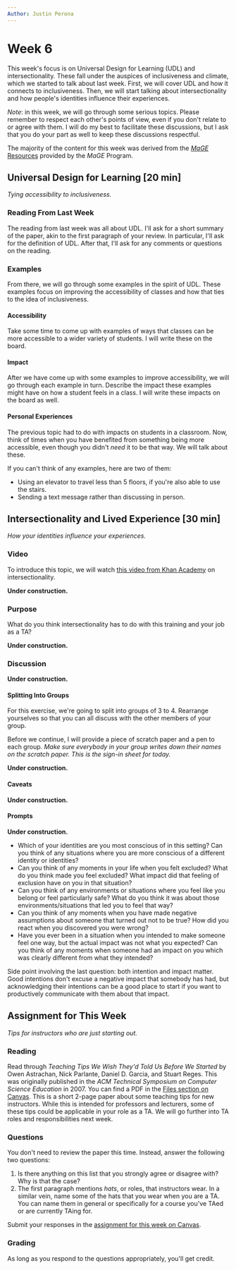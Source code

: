 ```yaml
---
Author: Justin Perona
---
```


# Week 6

This week's focus is on Universal Design for Learning (UDL) and intersectionality.
These fall under the auspices of inclusiveness and climate, which we started to talk about last week.
First, we will cover UDL and how it connects to inclusiveness.
Then, we will start talking about intersectionality and how people's identities influence their experiences.

*Note*: in this week, we will go through some serious topics.
Please remember to respect each other's points of view, even if you don't relate to or agree with them.
I will do my best to facilitate these discussions, but I ask that you do your part as well to keep these discussions respectful.

The majority of the content for this week was derived from the [*MaGE* Resources](https://sites.google.com/mtholyoke.edu/mage-training-curriculum/home) provided by the *MaGE* Program.

## Universal Design for Learning [20 min]

*Tying accessibility to inclusiveness.*

### Reading From Last Week

The reading from last week was all about UDL.
I'll ask for a short summary of the paper, akin to the first paragraph of your review.
In particular, I'll ask for the definition of UDL.
After that, I'll ask for any comments or questions on the reading.

### Examples

From there, we will go through some examples in the spirit of UDL.
These examples focus on improving the accessibility of classes and how that ties to the idea of inclusiveness.

#### Accessibility

Take some time to come up with examples of ways that classes can be more accessible to a wider variety of students.
I will write these on the board.

#### Impact

After we have come up with some examples to improve accessibility, we will go through each example in turn.
Describe the impact these examples might have on how a student feels in a class.
I will write these impacts on the board as well.

#### Personal Experiences

The previous topic had to do with impacts on students in a classroom.
Now, think of times when you have benefited from something being more accessible, even though you didn't *need* it to be that way.
We will talk about these.

If you can't think of any examples, here are two of them:

* Using an elevator to travel less than 5 floors, if you're also able to use the stairs.
* Sending a text message rather than discussing in person.

## Intersectionality and Lived Experience [30 min]

*How your identities influence your experiences.*

### Video

To introduce this topic, we will watch [this video from Khan Academy](https://www.youtube.com/watch?v=n2kUpKP18z8) on intersectionality.

**Under construction.**

### Purpose

What do you think intersectionality has to do with this training and your job as a TA?

**Under construction.**

### Discussion

**Under construction.**

#### Splitting Into Groups

For this exercise, we're going to split into groups of 3 to 4.
Rearrange yourselves so that you can all discuss with the other members of your group.

Before we continue, I will provide a piece of scratch paper and a pen to each group.
*Make sure everybody in your group writes down their names on the scratch paper.
This is the sign-in sheet for today.*

**Under construction.**

#### Caveats

**Under construction.**

#### Prompts

**Under construction.**

* Which of your identities are you most conscious of in this setting? Can you think of any situations where you are more conscious of a different identity or identities?
* Can you think of any moments in your life when you felt excluded? What do you think made you feel excluded? What impact did that feeling of exclusion have on you in that situation?
* Can you think of any environments or situations where you feel like you belong or feel particularly safe? What do you think it was about those environments/situations that led you to feel that way?
* Can you think of any moments when you have made negative assumptions about someone that turned out not to be true? How did you react when you discovered you were wrong?
* Have you ever been in a situation when you intended to make someone feel one way, but the actual impact was not what you expected? Can you think of any moments when someone had an impact on you which was clearly different from what they intended?

Side point involving the last question: both intention and impact matter.
Good intentions don't excuse a negative impact that somebody has had, but acknowledging their intentions can be a good place to start if you want to productively communicate with them about that impact.

## Assignment for This Week

*Tips for instructors who are just starting out.*

### Reading

Read through *Teaching Tips We Wish They'd Told Us Before We Started* by Owen Astrachan, Nick Parlante, Daniel D. Garcia, and Stuart Reges.
This was originally published in the *ACM Technical Symposium on Computer Science Education* in 2007.
You can find a PDF in the [Files section on Canvas](https://canvas.ucdavis.edu/courses/356010/files/folder/Readings?preview=5837597).
This is a short 2-page paper about some teaching tips for new instructors.
While this is intended for professors and lecturers, some of these tips could be applicable in your role as a TA.
We will go further into TA roles and responsibilities next week.

### Questions

You don't need to review the paper this time.
Instead, answer the following two questions:

1. Is there anything on this list that you strongly agree or disagree with? Why is that the case?
2. The first paragraph mentions *hats*, or roles, that instructors wear. In a similar vein, name some of the hats that you wear when you are a TA. You can name them in general or specifically for a course you've TAed or are currently TAing for.

Submit your responses in the [assignment for this week on Canvas](https://canvas.ucdavis.edu/courses/356010/assignments/310491).

### Grading

As long as you respond to the questions appropriately, you'll get credit.
